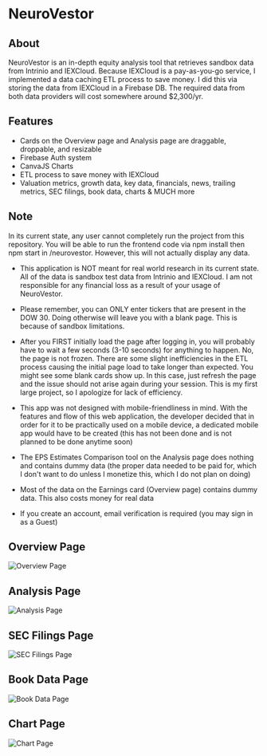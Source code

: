 # NeuroVestor

## About
NeuroVestor is an in-depth equity analysis tool that retrieves sandbox data from Intrinio and IEXCloud. Because IEXCloud is a pay-as-you-go service, I implemented a data caching ETL process to save money. I did this via storing the data from IEXCloud in a Firebase DB. The required data from both data providers will cost somewhere around $2,300/yr.

## Features
- Cards on the Overview page and Analysis page are draggable, droppable, and resizable
- Firebase Auth system
- CanvaJS Charts
- ETL process to save money with IEXCloud
- Valuation metrics, growth data, key data, financials, news, trailing metrics, SEC filings, book data, charts & MUCH more

## Note
In its current state, any user cannot completely run the project from this repository. You will be able to run the frontend code via npm install then npm start in /neurovestor. However, this will not actually display any data.

- This application is NOT meant for real world research in its current state. All of the data is sandbox test data from Intrinio and IEXCloud. I am not responsible for any financial loss as a result of your usage of NeuroVestor.

- Please remember, you can ONLY enter tickers that are present in the DOW 30. Doing otherwise will leave you with a blank page. This is because of sandbox limitations.

- After you FIRST initially load the page after logging in, you will probably have to wait a few seconds (3-10 seconds) for anything to happen. No, the page is not frozen. There are some slight inefficiencies in the ETL process causing the initial page load to take longer than expected. You might see some blank cards show up. In this case, just refresh the page and the issue should not arise again during your session. This is my first large project, so I apologize for lack of efficiency. 

- This app was not designed with mobile-friendliness in mind. With the features and flow of this web application, the developer decided that in order for it to be practically used on a mobile device, a dedicated mobile app would have to be created (this has not been done and is not planned to be done anytime soon)

- The EPS Estimates Comparison tool on the Analysis page does nothing and contains dummy data (the proper data needed to be paid for, which I don't want to do unless I monetize this, which I do not plan on doing)

- Most of the data on the Earnings card (Overview page) contains dummy data. This also costs money for real data

- If you create an account, email verification is required (you may sign in as a Guest)

## Overview Page
![Overview Page](https://i.gyazo.com/aec1a821ca6325d0cca439a718a9e54d.png)

## Analysis Page
![Analysis Page](https://i.gyazo.com/3e39d28396ebed055999d90032f65ef2.png)

## SEC Filings Page
![SEC Filings Page](https://i.gyazo.com/76b1509745d909c765d8eb2f1fef1155.png)

## Book Data Page
![Book Data Page](https://i.gyazo.com/9bc6c6e766442d7070dda1ae0e7e31f1.png)

## Chart Page
![Chart Page](https://i.gyazo.com/cc5272db5248411a005283ac8dcaec78.png)
